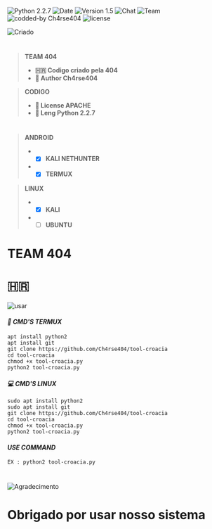 ![[Python 2.2.7](https://github.com/Ch4rse404)](http://img.shields.io/badge/python-2.2.7-red.svg)
![[Date](https://github.com/Ch4rse404)](http://img.shields.io/badge/date-21/05/2022-orange.svg)
![[Version 1.5](https://github.com/Ch4rse404)](http://img.shields.io/badge/version-v1.0-blue.svg)
![[Chat](https://github.com/Ch4rse404)](http://img.shields.io/badge/Chat-Igreja_Da_Misoginia-red.svg)
![[Team](https://github.com/Ch4rse404)](http://img.shields.io/badge/Team-404-green.svg)
![[codded-by Ch4rse404](https://github.com/Ch4rse404)](http://img.shields.io/badge/Codded-by_Ch4rse404.svg)
![[license](https://github.com/Ch4rse404)](http://img.shields.io/badge/License-APACHE-blue.svg)

![[Criado](https://github.com/Ch4rse404)](http://img.shields.io/badge/Criado_Pela_Team_404_The_Hell-blue.svg)

#
> **TEAM 404**
> - **🇭🇷 Codigo criado pela 404**
> - **🔰 Author Ch4rse404**  

> **CODIGO**
> - **📜 License APACHE**
> - **📝 Leng Python 2.2.7**
#
> **ANDROID**
> - - [x] **KALI NETHUNTER**
> - - [x] **TERMUX**  

> **LINUX**
> - - [x] **KALI**
> - - [ ] **UBUNTU**
#
# TEAM 404

# 🇭🇷

![[usar](https://github.com/Ch4rse404)](http://img.shields.io/badge/usar-como_usar_o_tool_croacia-orange.svg)

#### *📲 CMD'S TERMUX*  
```
apt install python2
apt install git
git clone https://github.com/Ch4rse404/tool-croacia
cd tool-croacia
chmod +x tool-croacia.py
python2 tool-croacia.py
```

#### *💻 CMD'S LINUX*
```
sudo apt install python2
sudo apt install git
git clone https://github.com/Ch4rse404/tool-croacia
cd tool-croacia
chmod +x tool-croacia.py
python2 tool-croacia.py
```
#### *USE COMMAND*
```
EX : python2 tool-croacia.py
```
#

![[Agradecimento](https://github.com/Ch4rse404)](http://img.shields.io/badge/ate_a_próxima-green.svg)


# Obrigado por usar nosso sistema
